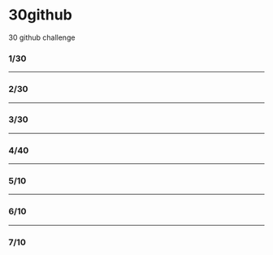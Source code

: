 # 30github
30 github challenge

### 1/30

---

### 2/30

---

### 3/30

---

### 4/40

---

### 5/10

---

### 6/10

---

### 7/10

